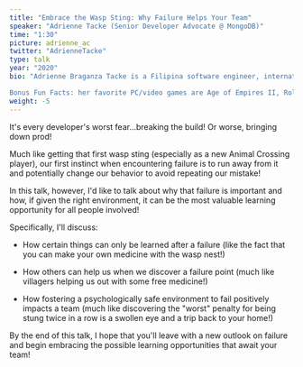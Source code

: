 ```yaml
---
title: "Embrace the Wasp Sting: Why Failure Helps Your Team"
speaker: "Adrienne Tacke (Senior Developer Advocate @ MongoDB)"
time: "1:30"
picture: adrienne_ac
twitter: "AdrienneTacke"
type: talk
year: "2020"
bio: "Adrienne Braganza Tacke is a Filipina software engineer, international speaker, and published author of the book Coding for Kids: Python. She is also a LinkedIn Learning instructor who specializes in Azure and Cloud Development courses. Currently, she is a Senior Developer Advocate for MongoDB where she happily educates and empowers developers to become great ones (perhaps using MongoDB in the process 😉). She takes great delight in solving complex problems, creating awesome things, and using the right tools for the problem at hand. Most of all, she relishes the opportunity to connect with developers from around the world.

Bonus Fun Facts: her favorite PC/video games are Age of Empires II, RollerCoaster Tycoon 2, and the Borderlands series; her favorite lipstick color is Bite's Aubergine; her favorite movies are Inception (really, anything be Christopher Nolan) and The Matrix."
weight: -5
---
```


It's every developer's worst fear...breaking the build! Or worse, bringing down prod! 

Much like getting that first wasp sting (especially as a new Animal Crossing player), our first instinct when encountering failure is to run away from it and potentially change our behavior to avoid repeating our mistake! 

In this talk, however, I'd like to talk about why that failure is important and how, if given the right environment, it can be the most valuable learning opportunity for all people involved!

Specifically, I'll discuss:

- How certain things can only be learned after a failure (like the fact that you can make your own medicine with the wasp nest!)

- How others can help us when we discover a failure point (much like villagers helping us out with some free medicine!)

- How fostering a psychologically safe environment to fail positively impacts a team (much like discovering the "worst" penalty for being stung twice in a row is a swollen eye and a trip back to your home!)

By the end of this talk, I hope that you'll leave with a new outlook on failure and begin embracing the possible learning opportunities that await your team!
